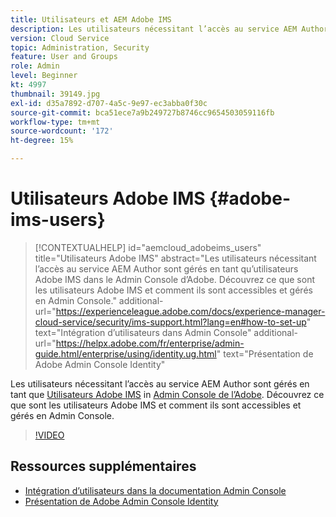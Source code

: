 ```yaml
---
title: Utilisateurs et AEM Adobe IMS
description: Les utilisateurs nécessitant l’accès au service AEM Author sont gérés en tant qu’utilisateurs Adobe IMS dans le Admin Console d’Adobe. Découvrez ce que sont les utilisateurs Adobe IMS et comment ils sont accessibles et gérés en Admin Console.
version: Cloud Service
topic: Administration, Security
feature: User and Groups
role: Admin
level: Beginner
kt: 4997
thumbnail: 39149.jpg
exl-id: d35a7892-d707-4a5c-9e97-ec3abba0f30c
source-git-commit: bca51ece7a9b249727b8746cc9654503059116fb
workflow-type: tm+mt
source-wordcount: '172'
ht-degree: 15%

---
```


# Utilisateurs Adobe IMS {#adobe-ims-users}

>[!CONTEXTUALHELP]
>id="aemcloud_adobeims_users"
>title="Utilisateurs Adobe IMS"
>abstract="Les utilisateurs nécessitant l’accès au service AEM Author sont gérés en tant qu’utilisateurs Adobe IMS dans le Admin Console d’Adobe. Découvrez ce que sont les utilisateurs Adobe IMS et comment ils sont accessibles et gérés en Admin Console."
>additional-url="https://experienceleague.adobe.com/docs/experience-manager-cloud-service/security/ims-support.html?lang=en#how-to-set-up" text="Intégration d’utilisateurs dans Admin Console"
>additional-url="https://helpx.adobe.com/fr/enterprise/admin-guide.html/enterprise/using/identity.ug.html" text="Présentation de Adobe Admin Console Identity"

Les utilisateurs nécessitant l’accès au service AEM Author sont gérés en tant que [Utilisateurs Adobe IMS](https://helpx.adobe.com/fr/enterprise/using/set-up-identity.html) in [Admin Console de l’Adobe](https://adminconsole.adobe.com). Découvrez ce que sont les utilisateurs Adobe IMS et comment ils sont accessibles et gérés en Admin Console.

>[!VIDEO](https://video.tv.adobe.com/v/39149/?quality=12&learn=on)

## Ressources supplémentaires

+ [Intégration d’utilisateurs dans la documentation Admin Console](https://experienceleague.adobe.com/docs/experience-manager-cloud-service/security/ims-support.html#onboarding-users-in-admin-console)
+ [Présentation de Adobe Admin Console Identity](https://helpx.adobe.com/fr/enterprise/using/identity.html)
